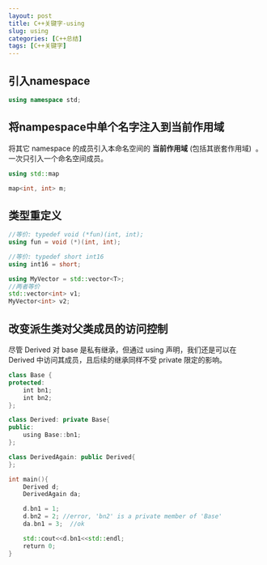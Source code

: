 ```yaml
---
layout: post
title: C++关键字-using
slug: using
categories: [C++总结]
tags: [C++关键字]
---
```


## 引入namespace

```cpp
using namespace std;
```
## 将nampespace中单个名字注入到当前作用域
将其它 namespace 的成员引入本命名空间的 **当前作用域** (包括其嵌套作用域)  。
一次只引入一个命名空间成员。
```cpp
using std::map

map<int, int> m;
```
## 类型重定义
```cpp
//等价: typedef void (*fun)(int, int);
using fun = void (*)(int, int);

//等价: typedef short int16
using int16 = short;

using MyVector = std::vector<T>;
//两者等价
std::vector<int> v1;
MyVector<int> v2;
```
## 改变派生类对父类成员的访问控制
尽管 Derived 对 base 是私有继承，但通过 using 声明，我们还是可以在 Derived 中访问其成员，且后续的继承同样不受 private 限定的影响。
```cpp
class Base {
protected:
    int bn1;
    int bn2;
};

class Derived: private Base{
public:
    using Base::bn1;
};

class DerivedAgain: public Derived{
};

int main(){
    Derived d;
    DerivedAgain da;

    d.bn1 = 1;
    d.bn2 = 2; //error, 'bn2' is a private member of 'Base'
    da.bn1 = 3;  //ok

    std::cout<<d.bn1<<std::endl;
    return 0;
}
```